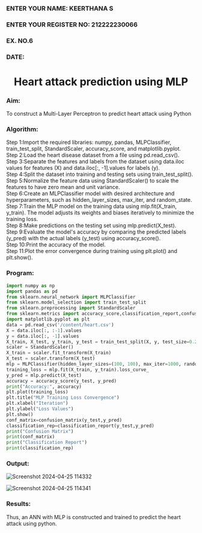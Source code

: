 <H3>ENTER YOUR NAME: KEERTHANA S</H3>
<H3>ENTER YOUR REGISTER NO: 212222230066</H3>
<H3>EX. NO.6</H3>
<H3>DATE:</H3>
<H1 ALIGN =CENTER>Heart attack prediction using MLP</H1>
<H3>Aim:</H3>  To construct a  Multi-Layer Perceptron to predict heart attack using Python
<H3>Algorithm:</H3>
Step 1:Import the required libraries: numpy, pandas, MLPClassifier, train_test_split, StandardScaler, accuracy_score, and matplotlib.pyplot.<BR>
Step 2:Load the heart disease dataset from a file using pd.read_csv().<BR>
Step 3:Separate the features and labels from the dataset using data.iloc values for features (X) and data.iloc[:, -1].values for labels (y).<BR>
Step 4:Split the dataset into training and testing sets using train_test_split().<BR>
Step 5:Normalize the feature data using StandardScaler() to scale the features to have zero mean and unit variance.<BR>
Step 6:Create an MLPClassifier model with desired architecture and hyperparameters, such as hidden_layer_sizes, max_iter, and random_state.<BR>
Step 7:Train the MLP model on the training data using mlp.fit(X_train, y_train). The model adjusts its weights and biases iteratively to minimize the training loss.<BR>
Step 8:Make predictions on the testing set using mlp.predict(X_test).<BR>
Step 9:Evaluate the model's accuracy by comparing the predicted labels (y_pred) with the actual labels (y_test) using accuracy_score().<BR>
Step 10:Print the accuracy of the model.<BR>
Step 11:Plot the error convergence during training using plt.plot() and plt.show().<BR>

### Program:
```python
import numpy as np
import pandas as pd
from sklearn.neural_network import MLPClassifier
from sklearn.model_selection import train_test_split
from sklearn.preprocessing import StandardScaler
from sklearn.metrics import accuracy_score,classification_report,confusion_matrix
import matplotlib.pyplot as plt
data = pd.read_csv('/content/heart.csv')
X = data.iloc[:, :-1].values
y = data.iloc[:, -1].values
X_train, X_test, y_train, y_test = train_test_split(X, y, test_size=0.2, random_state=42)
scaler = StandardScaler()
X_train = scaler.fit_transform(X_train)
X_test = scaler.transform(X_test)
mlp = MLPClassifier(hidden_layer_sizes=(100, 100), max_iter=1000, random_state=42)
training_loss = mlp.fit(X_train, y_train).loss_curve_
y_pred = mlp.predict(X_test)
accuracy = accuracy_score(y_test, y_pred)
print("Accuracy:", accuracy)
plt.plot(training_loss)
plt.title("MLP Training Loss Convergence")
plt.xlabel("Iteration")
plt.ylabel("Loss Values")
plt.show()
conf_matrix=confusion_matrix(y_test,y_pred)
classification_rep=classification_report(y_test,y_pred)
print("Confusion Matrix")
print(conf_matrix)
print("Classification Report")
print(classification_rep)
```


### Output:
![Screenshot 2024-04-25 114332](https://github.com/Gopika-9266/EX-6-NN/assets/122762773/fbe34521-be82-4385-aebe-4783deececaf)

![Screenshot 2024-04-25 114341](https://github.com/Gopika-9266/EX-6-NN/assets/122762773/bae5f599-7de0-49fb-b571-470cfb0c8e65)


<H3>Results:</H3>
Thus, an ANN with MLP is constructed and trained to predict the heart attack using python.
